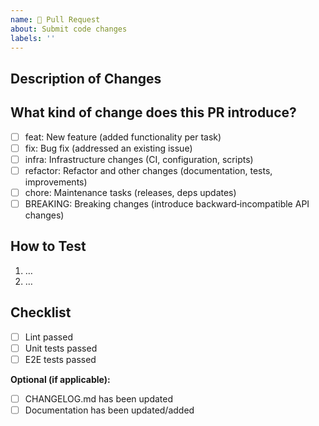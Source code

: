 ```yaml
---
name: 🚀 Pull Request
about: Submit code changes
labels: ''
---
```


## Description of Changes
<!-- Briefly describe what changed and why -->

## What kind of change does this PR introduce?
<!-- Select the type of change that best describes your PR -->
- [ ] feat: New feature (added functionality per task)
- [ ] fix: Bug fix (addressed an existing issue)
- [ ] infra: Infrastructure changes (CI, configuration, scripts)
- [ ] refactor: Refactor and other changes (documentation, tests, improvements)
- [ ] chore: Maintenance tasks (releases, deps updates)
- [ ] BREAKING: Breaking changes (introduce backward‑incompatible API changes)

## How to Test
1. …
2. …

## Checklist
- [ ] Lint passed
- [ ] Unit tests passed
- [ ] E2E tests passed

**Optional (if applicable):**
- [ ] CHANGELOG.md has been updated
- [ ] Documentation has been updated/added
